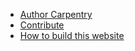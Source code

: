 
+ [Author Carpentry](./)
+ [Contribute](contributing.html)
+ [How to build this website](How-to-build-this-website.html)

